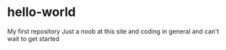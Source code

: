 # hello-world
My first repository 
Just a noob at this site and coding in general and can't wait to get started
